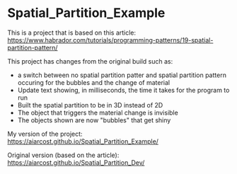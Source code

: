 # Spatial_Partition_Example

This is a project that is based on this article: https://www.habrador.com/tutorials/programming-patterns/19-spatial-partition-pattern/

This project has changes from the original build such as:
 - a switch between no spatial partition patter and spatial partition pattern occuring for the bubbles and the change of material
 - Update text showing, in milliseconds, the time it takes for the program to run
 - Built the spatial partition to be in 3D instead of 2D
 - The object that triggers the material change is invisible
 - The objects shown are now "bubbles" that get shiny


My version of the project: https://aiarcost.github.io/Spatial_Partition_Example/

Original version (based on the article): https://aiarcost.github.io/Spatial_Partition_Dev/
